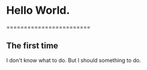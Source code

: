 # Hello World.
========================

## The first time
I don't know what to do.
But I should something to do.
